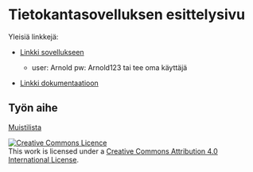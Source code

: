 # Tietokantasovelluksen esittelysivu

Yleisiä linkkejä:

* [Linkki sovellukseen](http://imatias.users.cs.helsinki.fi/memoryTool/task)
  * user: Arnold pw: Arnold123 tai tee oma käyttäjä


* [Linkki dokumentaatioon](https://github.com/w4ldo/memoryTool/blob/master/doc/dokumentaatio.pdf)

## Työn aihe

[Muistilista](http://advancedkittenry.github.io/suunnittelu_ja_tyoymparisto/aiheet/Muistilista.html)






<a rel="license" href="http://creativecommons.org/licenses/by/4.0/"><img alt="Creative Commons Licence" style="border-width:0" src="https://i.creativecommons.org/l/by/4.0/88x31.png" /></a><br />This work is licensed under a <a rel="license" href="http://creativecommons.org/licenses/by/4.0/">Creative Commons Attribution 4.0 International License</a>.
